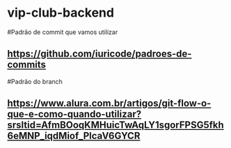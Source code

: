 # vip-club-backend

#Padrão de commit que vamos utilizar
## https://github.com/iuricode/padroes-de-commits

#Padrão do branch
## https://www.alura.com.br/artigos/git-flow-o-que-e-como-quando-utilizar?srsltid=AfmBOoqKMHuicTwAqLY1sgorFPSG5fkh6eMNP_iqdMiof_PlcaV6GYCR
